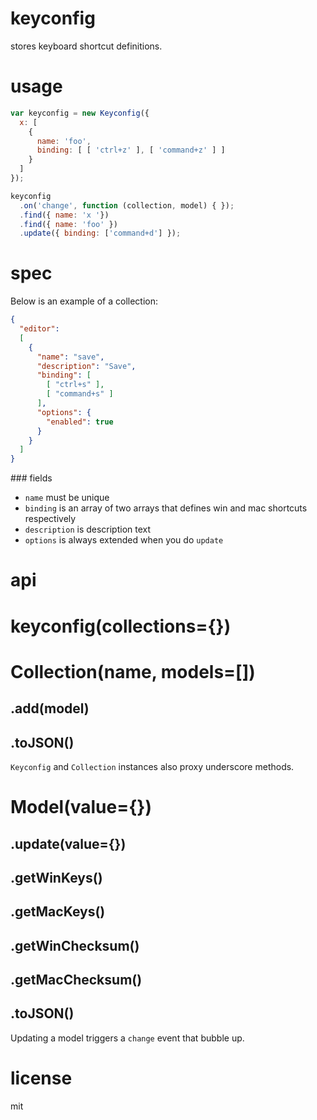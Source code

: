 # keyconfig

stores keyboard shortcut definitions.

# usage

```js
var keyconfig = new Keyconfig({
  x: [ 
    { 
      name: 'foo', 
      binding: [ [ 'ctrl+z' ], [ 'command+z' ] ]
    } 
  ]
});

keyconfig
  .on('change', function (collection, model) { });
  .find({ name: 'x '})
  .find({ name: 'foo' })
  .update({ binding: ['command+d'] });
```

# spec

Below is an example of a collection:

```json
{
  "editor":
  [
    {
      "name": "save",
      "description": "Save",
      "binding": [
        [ "ctrl+s" ],
        [ "command+s" ]
      ],
      "options": {
        "enabled": true
      }
    }
  ]
}
```

### fields

- `name` must be unique
- `binding` is an array of two arrays that defines win and mac shortcuts respectively
- `description` is description text
- `options` is always extended when you do `update`

# api

# keyconfig(collections={})

# Collection(name, models=[])

## .add(model)
## .toJSON()

`Keyconfig` and `Collection` instances also proxy underscore methods.

# Model(value={})

## .update(value={})
## .getWinKeys()
## .getMacKeys()
## .getWinChecksum()
## .getMacChecksum()
## .toJSON()

Updating a model triggers a `change` event that bubble up.

# license

mit